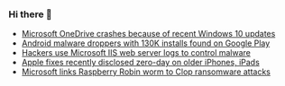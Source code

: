 ### Hi there 👋

<!--START_SECTION:feed-->
* [Microsoft OneDrive crashes because of recent Windows 10 updates](https://www.bleepingcomputer.com/news/microsoft/microsoft-onedrive-crashes-because-of-recent-windows-10-updates/)
* [Android malware droppers with 130K installs found on Google Play](https://www.bleepingcomputer.com/news/security/android-malware-droppers-with-130k-installs-found-on-google-play/)
* [Hackers use Microsoft IIS web server logs to control malware](https://www.bleepingcomputer.com/news/security/hackers-use-microsoft-iis-web-server-logs-to-control-malware/)
* [Apple fixes recently disclosed zero-day on older iPhones, iPads](https://www.bleepingcomputer.com/news/security/apple-fixes-recently-disclosed-zero-day-on-older-iphones-ipads/)
* [Microsoft links Raspberry Robin worm to Clop ransomware attacks](https://www.bleepingcomputer.com/news/security/microsoft-links-raspberry-robin-worm-to-clop-ransomware-attacks/)
<!--END_SECTION:feed-->

<!--
**frankenk/frankenk** is a ✨ _special_ ✨ repository because its `README.md` (this file) appears on your GitHub profile.

Here are some ideas to get you started:

- 🔭 I’m currently working on ...
- 🌱 I’m currently learning ...
- 👯 I’m looking to collaborate on ...
- 🤔 I’m looking for help with ...
- 💬 Ask me about ...
- 📫 How to reach me: ...
- 😄 Pronouns: ...
- ⚡ Fun fact: ...
-->



